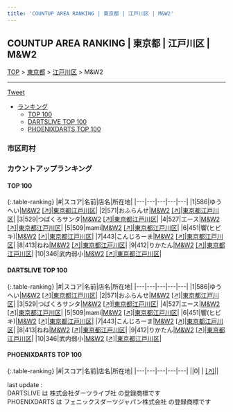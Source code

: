 ```yaml
---
title: 'COUNTUP AREA RANKING | 東京都 | 江戸川区 | M&W2'
---
```

## COUNTUP AREA RANKING | 東京都 | 江戸川区 | M&W2

[TOP](/darts/rank/) > [東京都](/darts/rank/東京都/) > [江戸川区](/darts/rank/東京都/江戸川区/) > M&W2

___

<a href="https://twitter.com/share?ref_src=twsrc%5Etfw" data-text="COUNTUP AREA RANKING | 東京都江戸川区M&W2" class="twitter-share-button" data-hashtags="DARTSLIVE,PHOENIXDARTS,darts,ダーツ" data-show-count="false">Tweet</a>

* [ランキング](#カウントアップランキング)
    * [TOP 100](#top-100)
    * [DARTSLIVE TOP 100](#dartslive-top-100)
    * [PHOENIXDARTS TOP 100](#phoenixdarts-top-100)

### 市区町村

<ul>

</ul>

### カウントアップランキング

#### TOP 100



{:.table-ranking}
|#|スコア|名前|店名|所在地|
|---|---|---|---|---|
|1|586|<span class="rank-name-dl">ゆうへい</span>|<a href="/darts/rank/shops/211044d984af4b1e790ab824ce8730e5.html">M&W2</a> <a href="https://search.dartslive.com/jp/shop/211044d984af4b1e790ab824ce8730e5">[↗]</a>|<a href="/darts/rank/東京都/江戸川区">東京都江戸川区</a>|
|2|571|<span class="rank-name-dl">おふらんせ</span>|<a href="/darts/rank/shops/211044d984af4b1e790ab824ce8730e5.html">M&W2</a> <a href="https://search.dartslive.com/jp/shop/211044d984af4b1e790ab824ce8730e5">[↗]</a>|<a href="/darts/rank/東京都/江戸川区">東京都江戸川区</a>|
|3|529|<span class="rank-name-dl">つばくろサンタ</span>|<a href="/darts/rank/shops/211044d984af4b1e790ab824ce8730e5.html">M&W2</a> <a href="https://search.dartslive.com/jp/shop/211044d984af4b1e790ab824ce8730e5">[↗]</a>|<a href="/darts/rank/東京都/江戸川区">東京都江戸川区</a>|
|4|527|<span class="rank-name-dl">エース</span>|<a href="/darts/rank/shops/211044d984af4b1e790ab824ce8730e5.html">M&W2</a> <a href="https://search.dartslive.com/jp/shop/211044d984af4b1e790ab824ce8730e5">[↗]</a>|<a href="/darts/rank/東京都/江戸川区">東京都江戸川区</a>|
|5|509|<span class="rank-name-dl">mami</span>|<a href="/darts/rank/shops/211044d984af4b1e790ab824ce8730e5.html">M&W2</a> <a href="https://search.dartslive.com/jp/shop/211044d984af4b1e790ab824ce8730e5">[↗]</a>|<a href="/darts/rank/東京都/江戸川区">東京都江戸川区</a>|
|6|451|<span class="rank-name-dl">響(ヒビキ)</span>|<a href="/darts/rank/shops/211044d984af4b1e790ab824ce8730e5.html">M&W2</a> <a href="https://search.dartslive.com/jp/shop/211044d984af4b1e790ab824ce8730e5">[↗]</a>|<a href="/darts/rank/東京都/江戸川区">東京都江戸川区</a>|
|7|443|<span class="rank-name-dl">こんじろーま</span>|<a href="/darts/rank/shops/211044d984af4b1e790ab824ce8730e5.html">M&W2</a> <a href="https://search.dartslive.com/jp/shop/211044d984af4b1e790ab824ce8730e5">[↗]</a>|<a href="/darts/rank/東京都/江戸川区">東京都江戸川区</a>|
|8|413|<span class="rank-name-dl">ねね</span>|<a href="/darts/rank/shops/211044d984af4b1e790ab824ce8730e5.html">M&W2</a> <a href="https://search.dartslive.com/jp/shop/211044d984af4b1e790ab824ce8730e5">[↗]</a>|<a href="/darts/rank/東京都/江戸川区">東京都江戸川区</a>|
|9|412|<span class="rank-name-dl">りかたん</span>|<a href="/darts/rank/shops/211044d984af4b1e790ab824ce8730e5.html">M&W2</a> <a href="https://search.dartslive.com/jp/shop/211044d984af4b1e790ab824ce8730e5">[↗]</a>|<a href="/darts/rank/東京都/江戸川区">東京都江戸川区</a>|
|10|346|<span class="rank-name-dl">武内弱小</span>|<a href="/darts/rank/shops/211044d984af4b1e790ab824ce8730e5.html">M&W2</a> <a href="https://search.dartslive.com/jp/shop/211044d984af4b1e790ab824ce8730e5">[↗]</a>|<a href="/darts/rank/東京都/江戸川区">東京都江戸川区</a>|


#### DARTSLIVE TOP 100



{:.table-ranking}
|#|スコア|名前|店名|所在地|
|---|---|---|---|---|
|1|586|<span class="rank-name-dl">ゆうへい</span>|<a href="/darts/rank/shops/211044d984af4b1e790ab824ce8730e5.html">M&W2</a> <a href="https://search.dartslive.com/jp/shop/211044d984af4b1e790ab824ce8730e5">[↗]</a>|<a href="/darts/rank/東京都/江戸川区">東京都江戸川区</a>|
|2|571|<span class="rank-name-dl">おふらんせ</span>|<a href="/darts/rank/shops/211044d984af4b1e790ab824ce8730e5.html">M&W2</a> <a href="https://search.dartslive.com/jp/shop/211044d984af4b1e790ab824ce8730e5">[↗]</a>|<a href="/darts/rank/東京都/江戸川区">東京都江戸川区</a>|
|3|529|<span class="rank-name-dl">つばくろサンタ</span>|<a href="/darts/rank/shops/211044d984af4b1e790ab824ce8730e5.html">M&W2</a> <a href="https://search.dartslive.com/jp/shop/211044d984af4b1e790ab824ce8730e5">[↗]</a>|<a href="/darts/rank/東京都/江戸川区">東京都江戸川区</a>|
|4|527|<span class="rank-name-dl">エース</span>|<a href="/darts/rank/shops/211044d984af4b1e790ab824ce8730e5.html">M&W2</a> <a href="https://search.dartslive.com/jp/shop/211044d984af4b1e790ab824ce8730e5">[↗]</a>|<a href="/darts/rank/東京都/江戸川区">東京都江戸川区</a>|
|5|509|<span class="rank-name-dl">mami</span>|<a href="/darts/rank/shops/211044d984af4b1e790ab824ce8730e5.html">M&W2</a> <a href="https://search.dartslive.com/jp/shop/211044d984af4b1e790ab824ce8730e5">[↗]</a>|<a href="/darts/rank/東京都/江戸川区">東京都江戸川区</a>|
|6|451|<span class="rank-name-dl">響(ヒビキ)</span>|<a href="/darts/rank/shops/211044d984af4b1e790ab824ce8730e5.html">M&W2</a> <a href="https://search.dartslive.com/jp/shop/211044d984af4b1e790ab824ce8730e5">[↗]</a>|<a href="/darts/rank/東京都/江戸川区">東京都江戸川区</a>|
|7|443|<span class="rank-name-dl">こんじろーま</span>|<a href="/darts/rank/shops/211044d984af4b1e790ab824ce8730e5.html">M&W2</a> <a href="https://search.dartslive.com/jp/shop/211044d984af4b1e790ab824ce8730e5">[↗]</a>|<a href="/darts/rank/東京都/江戸川区">東京都江戸川区</a>|
|8|413|<span class="rank-name-dl">ねね</span>|<a href="/darts/rank/shops/211044d984af4b1e790ab824ce8730e5.html">M&W2</a> <a href="https://search.dartslive.com/jp/shop/211044d984af4b1e790ab824ce8730e5">[↗]</a>|<a href="/darts/rank/東京都/江戸川区">東京都江戸川区</a>|
|9|412|<span class="rank-name-dl">りかたん</span>|<a href="/darts/rank/shops/211044d984af4b1e790ab824ce8730e5.html">M&W2</a> <a href="https://search.dartslive.com/jp/shop/211044d984af4b1e790ab824ce8730e5">[↗]</a>|<a href="/darts/rank/東京都/江戸川区">東京都江戸川区</a>|
|10|346|<span class="rank-name-dl">武内弱小</span>|<a href="/darts/rank/shops/211044d984af4b1e790ab824ce8730e5.html">M&W2</a> <a href="https://search.dartslive.com/jp/shop/211044d984af4b1e790ab824ce8730e5">[↗]</a>|<a href="/darts/rank/東京都/江戸川区">東京都江戸川区</a>|


#### PHOENIXDARTS TOP 100



{:.table-ranking}
|#|スコア|名前|店名|所在地|
|---|---|---|---|---|
||0|<span class="rank-name-dl"> </span>|<a href="/darts/rank/shops/.html"></a> <a href="">[↗]</a>|<a href="/darts/rank//"></a>|


<div class="footer border-top border-gray-light mt-5 pt-3 text-right text-gray">
    last update : <span style="font-weight: italic" id="foot_last_modified"></span><br />
    DARTSLIVE は 株式会社ダーツライブ社 の登録商標です<br />
    PHOENIXDARTS は フェニックスダーツジャパン株式会社 の登録商標です<br />
</div>

<script src="https://cdnjs.cloudflare.com/ajax/libs/jquery.tablesorter/2.31.3/js/jquery.tablesorter.min.js" integrity="sha512-qzgd5cYSZcosqpzpn7zF2ZId8f/8CHmFKZ8j7mU4OUXTNRd5g+ZHBPsgKEwoqxCtdQvExE5LprwwPAgoicguNg==" crossorigin="anonymous" referrerpolicy="no-referrer"></script>
<link rel="stylesheet" href="https://cdnjs.cloudflare.com/ajax/libs/jquery.tablesorter/2.31.3/css/theme.default.min.css" integrity="sha512-wghhOJkjQX0Lh3NSWvNKeZ0ZpNn+SPVXX1Qyc9OCaogADktxrBiBdKGDoqVUOyhStvMBmJQ8ZdMHiR3wuEq8+w==" crossorigin="anonymous" referrerpolicy="no-referrer" />
<script>
$(function() {
    $(".table-ranking").tablesorter({sortList:[[0, 0]]});
    $("#foot_last_modified").text(formatDate(new Date(document.lastModified), 'yyyy-MM-dd HH:mm:ss'));
});
</script>

<script async src="https://platform.twitter.com/widgets.js" charset="utf-8"></script>